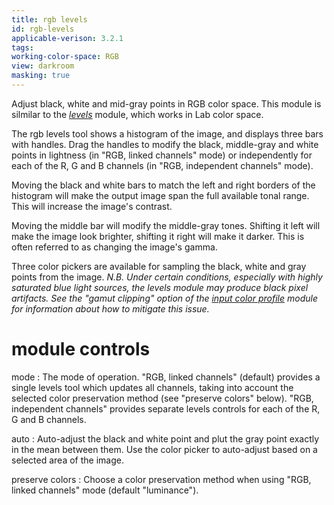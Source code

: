 ```yaml
---
title: rgb levels
id: rgb-levels
applicable-verison: 3.2.1
tags: 
working-color-space: RGB
view: darkroom
masking: true
---
```


Adjust black, white and mid-gray points in RGB color space. This module is silmilar to the [_levels_](./levels.md) module, which works in Lab color space.

The rgb levels tool shows a histogram of the image, and displays three bars with handles. Drag the handles to modify the black, middle-gray and white points in lightness (in "RGB, linked channels" mode) or independently for each of the R, G and B channels (in "RGB, independent channels" mode).

Moving the black and white bars to match the left and right borders of the histogram will make the output image span the full available tonal range. This will increase the image's contrast. 

Moving the middle bar will modify the middle-gray tones. Shifting it left will make the image look brighter, shifting it right will make it darker. This is often referred to as changing the image's gamma.

Three color pickers are available for sampling the black, white and gray points from the image. 
_N.B. Under certain conditions, especially with highly saturated blue light sources, the _levels_ module may produce black pixel artifacts. See the "gamut clipping" option of the [input color profile](./input-color-profile.md) module for information about how to mitigate this issue._

# module controls

mode
: The mode of operation. "RGB, linked channels" (default) provides a single levels tool which updates all channels, taking into account the selected color preservation method (see "preserve colors" below). "RGB, independent channels" provides separate levels controls for each of the R, G and B channels.

auto
: Auto-adjust the black and white point and plut the gray point exactly in the mean between them. Use the color picker to auto-adjust based on a selected area of the image.

preserve colors
: Choose a color preservation method when using "RGB, linked channels" mode (default "luminance").
